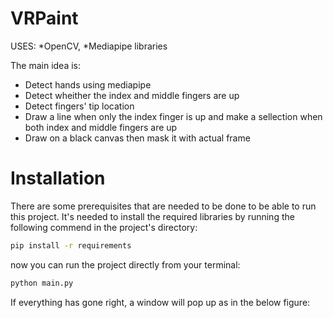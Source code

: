 # VRPaint
USES:
*OpenCV,
*Mediapipe libraries

The main idea is:   
* Detect hands using mediapipe
* Detect wheither the index and middle fingers are up
* Detect fingers' tip location
* Draw a line when only the index finger is up and make a sellection when both index and middle fingers are up
* Draw on a black canvas then mask it with actual frame   

# Installation
There are some prerequisites that are needed to be done to be able to run this project.
It's needed to install the required libraries by running the following commend in the project's directory:
```bash
pip install -r requirements
```
now you can run the project directly from your terminal:
```bash
python main.py
```
If everything has gone right, a window will  pop up as in the below figure:

